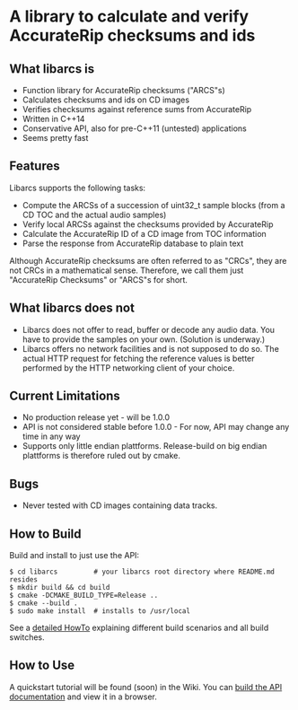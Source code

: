 # A library to calculate and verify AccurateRip checksums and ids



## What libarcs is

- Function library for AccurateRip checksums ("ARCS"s)
- Calculates checksums and ids on CD images
- Verifies checksums against reference sums from AccurateRip
- Written in C++14
- Conservative API, also for pre-C++11 (untested) applications
- Seems pretty fast



## Features

Libarcs supports the following tasks:

- Compute the ARCSs of a succession of uint32_t sample blocks
  (from a CD TOC and the actual audio samples)
- Verify local ARCSs against the checksums provided by AccurateRip
- Calculate the AccurateRip ID of a CD image from TOC information
- Parse the response from AccurateRip database to plain text

Although AccurateRip checksums are often referred to as "CRCs", they are not
CRCs in a mathematical sense. Therefore, we call them just "AccurateRip
Checksums" or "ARCS"s for short.



## What libarcs does not

- Libarcs does not offer to read, buffer or decode any audio data. You have to
  provide the samples on your own. (Solution is underway.)
- Libarcs offers no network facilities and is not supposed to do so. The actual
  HTTP request for fetching the reference values is better performed by the HTTP
  networking client of your choice.



## Current Limitations

- No production release yet - will be 1.0.0
- API is not considered stable before 1.0.0 - For now, API may change any time
  in any way
- Supports only little endian plattforms. Release-build on big endian plattforms
  is therefore ruled out by cmake.



## Bugs

- Never tested with CD images containing data tracks.



## How to Build

Build and install to just use the API:

	$ cd libarcs         # your libarcs root directory where README.md resides
	$ mkdir build && cd build
	$ cmake -DCMAKE_BUILD_TYPE=Release ..
	$ cmake --build .
	$ sudo make install  # installs to /usr/local

See a [detailed HowTo](BUILD.md) explaining different build scenarios and all
build switches.



## How to Use

A quickstart tutorial will be found (soon) in the Wiki. You can [build the API
documentation](BUILD.md#building-the-api-documentation) and view it in a
browser.

